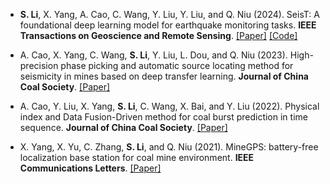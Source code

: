 
- <strong>S. Li</strong>, X. Yang, A. Cao, C. Wang, Y. Liu, Y. Liu, and Q. Niu (2024). SeisT: A foundational deep learning model for earthquake monitoring tasks. <strong>IEEE Transactions on Geoscience and Remote Sensing</strong>. [[Paper]](https://doi.org/10.1109/TGRS.2024.3371503) [[Code]](https://github.com/senli1073/SeisT)

- A. Cao, X. Yang, C. Wang, <strong>S. Li</strong>, Y. Liu, L. Dou, and Q. Niu (2023). High-precision phase picking and automatic source locating method for seismicity in mines based on deep transfer learning. <strong>Journal of China Coal Society</strong>. [[Paper]](https://doi.org/10.13225/j.cnki.jccs.2023.0095)

- A. Cao, Y. Liu, X. Yang, <strong>S. Li</strong>, C. Wang, X. Bai, and Y. Liu (2022). Physical index and Data Fusion-Driven method for coal burst prediction in time sequence. <strong>Journal of China Coal Society</strong>. [[Paper]](https://doi.org/10.13225/j.cnki.jccs.2022.0680)

- X. Yang, X. Yu, C. Zhang, <strong>S. Li</strong>, and Q. Niu (2021). MineGPS: battery-free localization base station for coal mine environment. <strong>IEEE Communications Letters</strong>. [[Paper]](https://doi.org/10.1109/LCOMM.2021.3081593)